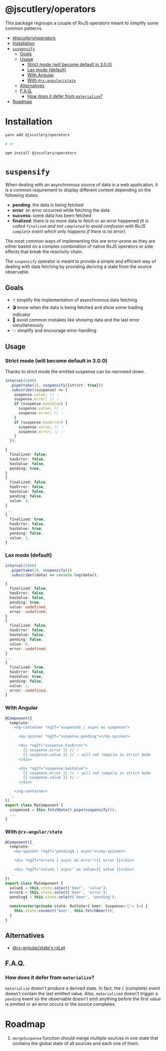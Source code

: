 # @jscutlery/operators

This package regroups a couple of RxJS operators meant to simplify some common patterns.

- [@jscutlery/operators](#jscutleryoperators)
- [Installation](#installation)
- [`suspensify`](#suspensify)
  - [Goals](#goals)
  - [Usage](#usage)
    - [Strict mode (will become default in 3.0.0)](#strict-mode-will-become-default-in-300)
    - [Lax mode (default)](#lax-mode-default)
    - [With Angular](#with-angular)
    - [With `@rx-angular/state`](#with-rx-angularstate)
  - [Alternatives](#alternatives)
  - [F.A.Q.](#faq)
    - [How does it defer from `materialize`?](#how-does-it-defer-from-materialize)
- [Roadmap](#roadmap)

# Installation

```sh
yarn add @jscutlery/operators

# or

npm install @jscutlery/operators
```

# `suspensify`

When dealing with an asynchronous source of data in a web application, it is a common requirement to display different content depending on the following states:

- **pending**: the data is being fetched
- **error**: an error occurred while fetching the data
- **success**: some data has been fetched
- **finalized**: there is no more data to fetch or an error happened _(it is called `finalized` and not `completed` to avoid confusion with RxJS `complete` event which only happens if there is no error)_.

The most common ways of implementing this are error-prone as they are either based on a complex combination of native RxJS operators or side effects that break the reactivity chain.

The `suspensify` operator is meant to provide a simple and efficient way of dealing with data fetching by providing deriving a state from the source observable.

## Goals

- ⚡️ simplify the implementation of asynchronous data fetching
- 🎬 know when the data is being fetched and show some loading indicator
- 🐞 avoid common mistakes like showing data and the last error simultaneously
- 💥 simplify and encourage error-handling

## Usage

### Strict mode (will become default in 3.0.0)

Thanks to strict mode the emitted suspense can be narrowed down.

```ts
interval(1000)
  .pipe(take(2), suspensify({strict: true}))
  .subscribe((suspense) => {
    suspense.value; // 💥
    suspense.error; // 💥
    if (suspense.hasValue) {
      suspense.value; // ✅
      suspense.error; // 💥
    }
    if (suspense.hasError) {
      suspense.value; // 💥
      suspense.error; // ✅
    }
  });
```

```ts
{
  finalized: false,
  hasError: false,
  hasValue: false,
  pending: true,
}
{
  finalized: false,
  hasError: false,
  hasValue: false,
  pending: false,
  value: 0,
}
...
{
  finalized: true,
  hasError: false,
  hasValue: true,
  pending: false,
  value: 1,
}
```

### Lax mode (default)

```ts
interval(1000)
  .pipe(take(2), suspensify())
  .subscribe((data) => console.log(data));
```

```ts
{
  finalized: false,
  hasError: false,
  hasValue: false,
  pending: true,
  value: undefined,
  error: undefined,
}
{
  finalized: false,
  hasError: false,
  hasValue: false,
  pending: false,
  value: 0,
  error: undefined,
}
...
{
  finalized: true,
  hasError: false,
  hasValue: true,
  pending: false,
  value: 1,
  error: undefined,
}
```

### With Angular

```ts
@Component({
  template: `
    <ng-container *ngIf="suspense$ | async as suspense">

      <my-spinner *ngIf="suspense.pending"></my-spinner>

      <div *ngIf="suspense.hasError">
        {{ suspense.error }} // ✅
        {{ suspense.value }} // 💥 will not compile in strict mode
      </div>

      <div *ngIf="suspense.hasValue">
        {{ suspense.error }} // 💥 will not compile in strict mode
        {{ suspense.value }} // ✅
      </div>

    </ng-container>
  `,
})
export class MyComponent {
  suspense$ = this.fetchData().pipe(suspensify());
  ...
}
```

### With `@rx-angular/state`

```ts
@Component({
  template: `
    <my-spinner *ngIf="pending$ | async"></my-spinner>

    <div *ngIf="error$ | async as error">{{ error }}</div>

    <div *ngIf="value$ | async" as value>{{ value }}</div>
  `,
})
export class MyComponent {
  value$ = this.state.select('beer', 'value');
  error$ = this.state.select('beer', 'error');
  pending$ = this.state.select('beer', 'pending');

  constructor(private state: RxState<{ beer: Suspense<'🍻'> }>) {
    this.state.connect('beer', this.fetchBeer());
  }
}
```

## Alternatives

- [@rx-angular/state's rxLet](https://www.rx-angular.io/docs/template/api/let-directive)

## F.A.Q.

### How does it defer from `materialize`?

`materialize` doesn't produce a derived state. In fact, the `C` (complete) event doesn't contain the last emitted value.
Also, `materialized` doesn't trigger a `pending` event so the observable doesn't emit anything before the first value is emitted or an error occurs or the source completes.

# Roadmap

1. `mergeSuspense` function should merge multiple sources in one state that contains the global state of all sources and each one of them.
